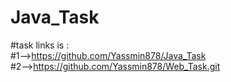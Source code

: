 # Java_Task
#task links is :<br>
#1-->https://github.com/Yassmin878/Java_Task<br>
#2-->https://github.com/Yassmin878/Web_Task.git
